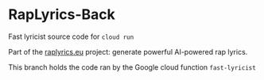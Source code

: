 # RapLyrics-Back

Fast lyricist source code for `cloud run`

Part of the [raplyrics.eu](https://www.raplyrics.eu/?utm_source=github.com&utm_medium=github-readme&utm_campaign=github-back) project: generate powerful AI-powered rap lyrics. 


This branch holds the code ran by the Google cloud function `fast-lyricist`
